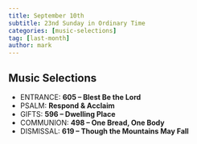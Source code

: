 ```yaml
---
title: September 10th 
subtitle: 23nd Sunday in Ordinary Time
categories: [music-selections]
tag: [last-month]
author: mark
---
```


## Music Selections

- ENTRANCE: **605 – Blest Be the Lord**
- PSALM: **Respond & Acclaim**
- GIFTS: **596 – Dwelling Place**
- COMMUNION: **498 – One Bread, One Body**
- DISMISSAL: **619 – Though the Mountains May Fall**
